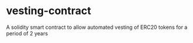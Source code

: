 # vesting-contract
A solidity smart contract to allow automated vesting of ERC20 tokens for a period of 2 years
